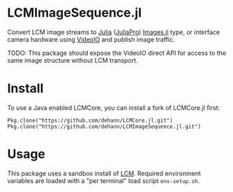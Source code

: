# LCMImageSequence.jl

Convert LCM image streams to [Julia](http://www.julialang.org) ([JuliaPro](http://www.juliacomputing.com)) [Images.jl](http://github.com/JuliaImages/Images.jl/) type, or interface camera hardware using [VideoIO](http://github.com/kmsquire/VideoIO.jl) and publish image traffic.

TODO: This package should expose the VideoIO direct API for access to the same image structure without LCM transport.

# Install

To use a Java enabled LCMCore, you can install a fork of LCMCore.jl first:
```
Pkg.clone("https://github.com/dehann/LCMCore.jl.git")
Pkg.clone("https://github.com/dehann/LCMImageSequence.jl.git")
```

# Usage

This package uses a sandbox install of [LCM](https://lcm-proj.github.io/).
Required environment variables are loaded with a "per terminal" load script `env-setup.sh`.

